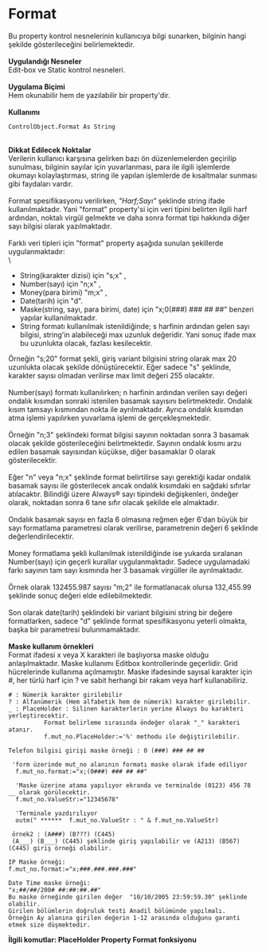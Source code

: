 # Format

Bu property kontrol nesnelerinin kullanıcıya bilgi sunarken, bilginin hangi şekilde gösterileceğini belirlemektedir.\
\
**Uygulandığı Nesneler**\
Edit-box ve Static kontrol nesneleri.\
\
**Uygulama Biçimi**\
Hem okunabilir hem de yazılabilir bir property'dir.\
\
**Kullanımı**

```
ControlObject.Format As String
```

\
**Dikkat Edilecek Noktalar**\
Verilerin kullanıcı karşısına gelirken bazı ön düzenlemelerden geçirilip sunulması, bilginin sayılar için yuvarlanması, para ile ilgili işlemlerde okumayı kolaylaştırması, string ile yapılan işlemlerde de kısaltmalar sunması gibi faydaları vardır.\
\
Format spesifikasyonu verilirken, _"Harf;Sayı"_ şeklinde string ifade kullanılmaktadır. Yani "format" property'si için veri tipini belirten ilgili harf ardından, noktalı virgül gelmekte ve daha sonra format tipi hakkında diğer sayı bilgisi olarak yazılmaktadır.\
\
Farklı veri tipleri için "format" property aşağıda sunulan şekillerde uygulanmaktadır:\
\


* String(karakter dizisi) için "s;x" ,
* Number(sayı) için "n;x" ,
* Money(para birimi) "m;x" ,
* Date(tarih) için "d".
* Maske(string, sayı, para birimi, date) için "x;0(###) ### ## ##" benzeri yapılar kullanılmaktadır.
* String formatı kullanılmak istenildiğinde; s harfinin ardından gelen sayı bilgisi, string'in alabileceği max uzunluk değeridir. Yani sonuç ifade max bu uzunlukta olacak, fazlası kesilecektir.

Örneğin "s;20" format şekli, giriş variant bilgisini string olarak max 20 uzunlukta olacak şekilde dönüştürecektir. Eğer sadece "s" şeklinde, karakter sayısı olmadan verilirse max limit değeri 255 olacaktır.\
\
Number(sayı) formatı kullanılırken; n harfinin ardından verilen sayı değeri ondalık kısımdan sonraki istenilen basamak sayısını belirtmektedir. Ondalık kısım tamsayı kısmından nokta ile ayrılmaktadır. Ayrıca ondalık kısımdan atma işlemi yapılırken yuvarlama işlemi de gerçekleşmektedir.\
\
Örneğin "n;3" şeklindeki format bilgisi sayının noktadan sonra 3 basamak olacak şekilde gösterileceğini belirtmektedir. Sayının ondalık kısmı arzu edilen basamak sayısından küçükse, diğer basamaklar 0 olarak gösterilecektir.\
\
Eğer "n" veya "n;x" şeklinde format belirtilirse sayı gerektiği kadar ondalık basamak sayısı ile gösterilecek ancak ondalık kısımdaki en sağdaki sıfırlar atılacaktır. Bilindiği üzere Always® sayı tipindeki değişkenleri, öndeğer olarak, noktadan sonra 6 tane sıfır olacak şekilde ele almaktadır.\
\
Ondalık basamak sayısı en fazla 6 olmasına reğmen eğer 6'dan büyük bir sayı formatlama parametresi olarak verilirse, parametrenin değeri 6 şeklinde değerlendirilecektir.\
\
Money formatlama şekli kullanılmak istenildiğinde ise yukarda sıralanan Number(sayı) için geçerli kurallar uygulanmaktadır. Sadece uygulamadaki farkı sayının tam sayı kısmında her 3 basamak virgüller ile ayrılmaktadır.\
\
Örnek olarak 132455.987 sayısı "m;2" ile formatlanacak olursa 132,455.99 şeklinde sonuç değeri elde edilebilmektedir.\
\
Son olarak date(tarih) şeklindeki bir variant bilgisini string bir değere formatlarken, sadece "d" şeklinde format spesifikasyonu yeterli olmakta, başka bir parametresi bulunmamaktadır.\
\
**Maske kullanım örnekleri**\
Format ifadesi x veya X karakteri ile başlıyorsa maske olduğu anlaşılmaktadır. Maske kullanımı Editbox kontrollerinde geçerlidir. Grid hücrelerinde kullanıma açılmamıştır. Maske ifadesinde sayısal karakter için #, her türlü harf için ? ve sabit herhangi bir rakam veya harf kullanabiliriz.

```
# : Nümerik karakter girilebilir
? : Alfanümerik (Hem alfabetik hem de nümerik) karakter girilebilir.
_ : PlaceHolder : Silinen karakterlerin yerine Always bu karakteri yerleştirecektir.
	      Format belirleme sırasında öndeğer olarak "_" karakteri atanır.
	      f.mut_no.PlaceHolder:='%' methodu ile değiştirilebilir.

Telefon bilgisi girişi maske örneği : 0 (###) ### ## ##

 'form üzerinde mut_no alanının formatı maske olarak ifade ediliyor
  f.mut_no.format:="x;(0###) ### ## ##"
 
  'Maske üzerine atama yapılıyor ekranda ve terminalde (0123) 456 78 __ olarak görülecektir. 
  f.mut_no.ValueStr:="12345678"

  'Terminale yazdırılıyor
  outm(" ******  f.mut_no.ValueStr : " & f.mut_no.ValueStr)

 örnek2 : (A###) (B???) (C445)
 (A___) (B___) (C445) şeklinde giriş yapılabilir ve (A213) (B567) (C445) giriş örneği olabilir.

IP Maske örneği:
f.mut_no.format:="x;###.###.###.###"

Date Time maske örneği:
"x;##/##/200# ##:##:##.##"
Bu maske örneğinde girilen değer  "10/10/2005 23:59:59.30" şeklinde olabilir. 
Girilen bölümlerin doğruluk testi Anadil bölümünde yapılmalı. 
Örneğin Ay alanına girilen değerin 1-12 arasında olduğunu garanti etmek size düşmektedir.
```

**İlgili komutlar: PlaceHolder Property Format fonksiyonu**

